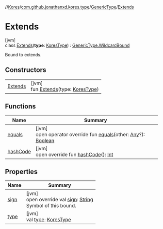 //[Kores](../../../../index.md)/[com.github.jonathanxd.kores.type](../../index.md)/[GenericType](../index.md)/[Extends](index.md)

# Extends

[jvm]\
class [Extends](index.md)(**type**: [KoresType](../../-kores-type/index.md)) : [GenericType.WildcardBound](../-wildcard-bound/index.md)

Bound to extends.

## Constructors

| | |
|---|---|
| [Extends](-extends.md) | [jvm]<br>fun [Extends](-extends.md)(type: [KoresType](../../-kores-type/index.md)) |

## Functions

| Name | Summary |
|---|---|
| [equals](../-bound/equals.md) | [jvm]<br>open operator override fun [equals](../-bound/equals.md)(other: [Any](https://kotlinlang.org/api/latest/jvm/stdlib/kotlin/-any/index.html)?): [Boolean](https://kotlinlang.org/api/latest/jvm/stdlib/kotlin/-boolean/index.html) |
| [hashCode](../-bound/hash-code.md) | [jvm]<br>open override fun [hashCode](../-bound/hash-code.md)(): [Int](https://kotlinlang.org/api/latest/jvm/stdlib/kotlin/-int/index.html) |

## Properties

| Name | Summary |
|---|---|
| [sign](sign.md) | [jvm]<br>open override val [sign](sign.md): [String](https://kotlinlang.org/api/latest/jvm/stdlib/kotlin/-string/index.html)<br>Symbol of this bound. |
| [type](index.md#-2018217928%2FProperties%2F-1216412040) | [jvm]<br>val [type](index.md#-2018217928%2FProperties%2F-1216412040): [KoresType](../../-kores-type/index.md) |
